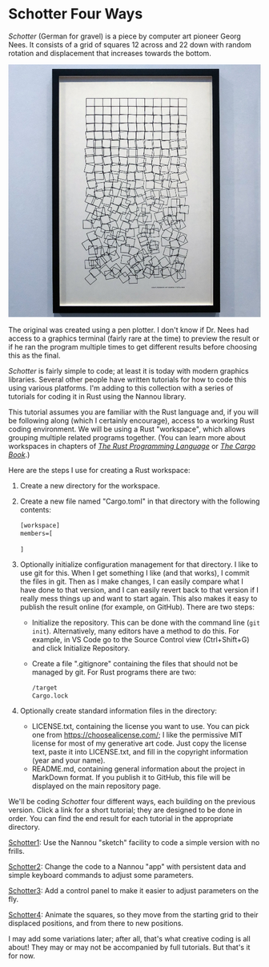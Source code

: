 # Schotter Four Ways

*Schotter* (German for gravel) is a piece by computer art pioneer Georg Nees. It consists of a grid of squares 12 across and 22 down with random rotation and displacement that increases towards the bottom.

![](images/schotter.jpg)

The original was created using a pen plotter. I don't know if Dr. Nees had access to a graphics terminal (fairly rare at the time) to preview the result or if he ran the program multiple times to get different results before choosing this as the final.

*Schotter* is fairly simple to code; at least it is today with modern graphics libraries. Several other people have written tutorials for how to code this using various platforms. I'm adding to this collection with a series of tutorials for coding it in Rust using the Nannou library.

This tutorial assumes you are familiar with the Rust language and, if you will be following along (which I certainly encourage), access to a working Rust coding environment. We will be using a Rust "workspace", which allows grouping multiple related programs together. (You can learn more about workspaces in chapters of [*The Rust Programming Language*](https://doc.rust-lang.org/book/ch14-03-cargo-workspaces.html) or [*The Cargo Book*](https://doc.rust-lang.org/cargo/reference/workspaces.html).)

Here are the steps I use for creating a Rust workspace:

1. Create a new directory for the workspace.
2. Create a new file named "Cargo.toml" in that directory with the following contents:
    ```
    [workspace]
    members=[

    ]
    ```
3. Optionally initialize configuration management for that directory. I like to use git for this. When I get something I like (and that works), I commit the files in git. Then as I make changes, I can easily compare what I have done to that version, and I can easily revert back to that version if I really mess things up and want to start again. This also makes it easy to publish the result online (for example, on GitHub). There are two steps:
    * Initialize the repository. This can be done with the command line (```git init```). Alternatively, many editors have a method to do this. For example, in VS Code go to the Source Control view (Ctrl+Shift+G) and click Initialize Repository.

    * Create a file ".gitignore" containing the files that should not be managed by git. For Rust programs there are two:
        ```
        /target
        Cargo.lock
        ```

4. Optionally create standard information files in the directory:
    * LICENSE.txt, containing the license you want to use. You can pick one from https://choosealicense.com/; I like the permissive MIT license for most of my generative art code. Just copy the license text, paste it into LICENSE.txt, and fill in the copyright information (year and your name).
    * README.md, containing general information about the project in MarkDown format. If you publish it to GitHub, this file will be displayed on the main repository page.

We'll be coding *Schotter* four different ways, each building on the previous version. Click a link for a short tutorial; they are designed to be done in order. You can find the end result for each tutorial in the appropriate directory.

[Schotter1](schotter1.md): Use the Nannou "sketch" facility to code a simple version with no frills.

[Schotter2](schotter2.md): Change the code to a Nannou "app" with persistent data and simple keyboard commands to adjust some parameters.

[Schotter3](schotter3.md): Add a control panel to make it easier to adjust parameters on the fly.

[Schotter4](schotter4.md): Animate the squares, so they move from the starting grid to their displaced positions, and from there to new positions.

I may add some variations later; after all, that's what creative coding is all about! They may or may not be accompanied by full tutorials. But that's it for now.
